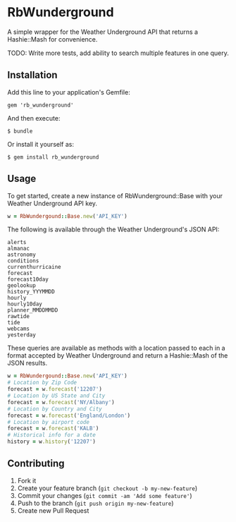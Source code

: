 # RbWunderground

A simple wrapper for the Weather Underground API that returns a Hashie::Mash for convenience.

TODO: Write more tests, add ability to search multiple features in one query.

## Installation

Add this line to your application's Gemfile:

    gem 'rb_wunderground'

And then execute:

    $ bundle

Or install it yourself as:

    $ gem install rb_wunderground

## Usage
To get started, create a new instance of RbWunderground::Base with your Weather Underground API key.

```ruby
w = RbWundergound::Base.new('API_KEY')
```

The following is available through the Weather Underground's JSON API:

```
alerts
almanac
astronomy
conditions
currenthurricaine
forecast
forecast10day
geolookup
history_YYYMMDD
hourly
hourly10day
planner_MMDDMMDD
rawtide
tide
webcams
yesterday
```

These queries are available as methods with a location passed to each in a format accepted by Weather Underground and return a Hashie::Mash of the JSON results.

```ruby
w = RbWundergound::Base.new('API_KEY')
# Location by Zip Code
forecast = w.forecast('12207')
# Location by US State and City
forecast = w.forecast('NY/Albany')
# Location by Country and City
forecast = w.forecast('England/London')
# Location by airport code
forecast = w.forecast('KALB')
# Historical info for a date
history = w.history('12207')

```

## Contributing

1. Fork it
2. Create your feature branch (`git checkout -b my-new-feature`)
3. Commit your changes (`git commit -am 'Add some feature'`)
4. Push to the branch (`git push origin my-new-feature`)
5. Create new Pull Request

